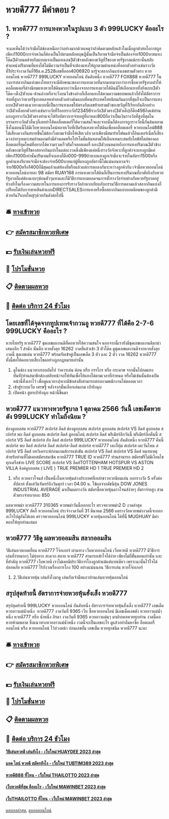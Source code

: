 # หวยดี777 มีคำตอบ ?
## 1. หวยดี777 การแทงหวยในรูปแบบ 3 ตัว 999LUCKY คืออะไร ?
จะแลเห็นได้ว่าเจ้ามือได้ช่องเหนือกว่าอย่างมากด้วยเหตุว่าถ้าคิดตามหลักแล้วในเมื่อลูกค้าสบโอกาสถูกเพียง11000การจ่ายเงินก็ต้องเป็นไปตามหลักทฤษฎีนั้นเป็น1บาทเจ้ามือจำเป็นต้องจ่าย1000บาทแทงโต๊ด3ตัวบนคล้ายกับแบบแรกเป็นแทงเลข3ตัวข้างหลังของขวัญที่1ของหวยรัฐบาลแม้กระนั้นสลับตำแหน่งปริมาณที่แทงได้ไม่มีความจำเป็นที่จะต้องแทงให้ถูกตามตำแหน่งที่ออกตัวอย่างเช่นรางวัลที่1ประจำงวดวันที่16ธ.ค.2528เลขที่ออก4006920
มารู้จะสลากกินแบ่งเลขสามตัวตรง หวยออนไลน์ หวยดี777 999LUCKY หวยออนไลน์ อันดับหนึ่ง หวยดี777 FOX888 หวยดี777 ในวงการสลากกินแบ่งของไทยเราจะมีลักษณะของการแทงหวยที่มากมายมากกว่าการซื้อหวยรัฐบาลทำให้คอล็อตเตอรี่ต่างนิยมแทงหวยใต้ดินมากกว่าเนื่องจากการแทงหวยใต้ดินมีให้เลือกแทงทั้งยังแบบ3ตัวโต๊ด-เต็ง2ตัวบน-ด้านล่างหรือจะวิ่งบนวิ่งข้างล่างก็เลือกแทงได้ตามความชอบพอแล้วก็ยังได้อัตราการจ่ายที่สูงกว่าหวยรัฐบาลหลายเท่ายกตัวอย่างต้นแบบที่คนประเทศไทยนิยมกันมากที่สุดก็จะเป็นการแทงแบบ3ตัวตรงแนวทางแบบนี้เป็นการแทงเลขให้ตรงกับเลขท้ายสามตัวของขวัญที่1เรียกกันอีกอย่างว่า3ตัวเต็งยกตัวอย่างเช่นรางวัลที่1ออกรางวัล123456รางวัล3ตัวตรง(3ตัวเต็ง)ก็คือ456ถึงแม้ท่านแทงถูกรางวัล3ตัวตรงท่านจะได้รับอัตราการจ่ายอยู่ที่บาทละ800ถือว่าเป็นเงินรางวัลที่สูงที่สุดในบรรดารางวัลตัวอื่นๆก็เลยทำให้คอล็อตเตอรี่ให้ความสนใจและจากนั้นก็ต้องการถูกรางวัลนี้กันล้นหลามซึ่งในตอนนี้ได้มีเว็บหวยออนไลน์หลายเว็บที่เปิดรับแทงหวยใต้ดินเพื่อคอล็อตเตอรี่ หวยออนไลน์888 ได้เสี่ยงดวงกันสบายขึ้นไม่ต้องวิ่งตามเจ้ามือให้เสียเวล่ำเวลาเพียงมีสมาร์ทโฟนแล้วก็อินเตอร์เน็ตก็เสี่ยงดวงง่ายๆเหมาะสมบ้านแถมยังมีส่วนลดหรือโปรโมชั่นล้นหลามให้เลือกเหมาะสมกับไลฟ์สไตล์ของคอล็อตเตอรี่ยุคใหม่ที่อยากได้ความรวดเร็วทันใจลอตเตอรี่
แทง3ตัวบนหมายถึงการแทงปริมาณ3ตัวข้างหลังของขวัญที่1ของสลากกินแบ่งในแต่ละงวดซึ่งมีเพียงแค่หนึ่งรางวัลจังหวะที่ลูกค้าจะแทงถูกมีแค่เพียง11000เท่านั้นปริมาณที่จะแทงก็คือ000-999ถ้าหากแทงถูกเจ้ามือจะจ่ายในอัตรา1500หรือลูกค้าแทง1บาทเจ้ามือจะต้องจ่าย500บาทแก่ผู้ที่แทงถูกอัตรานี้ไม่แน่นอนบางเจ้าจ่าย1600หรือ1400ก็มีสุดแล้วแต่ท้องที่หรือแล้วแต่การตกลงกันระหว่างลูกค้ากับ เจ้ามือหวยออนไลน์ หวยออนไลน์บาทละ 98
สมัคร RUAY168 การแทงหวยใต้ดินก็เป็นการแทงปริมาณที่อาศัยอิงกับหวยรัฐบาลก็แค่ต้องแอบๆซ่อนตัวๆแทงและก็มีวิธีการแทงตลอดจนการตั้งรางวัลจ่ายต่างกับหวยรัฐบาลอยู่บ้างย้ำในเรื่องความสบายในการแทงการรับรางวัลถ้าหากเทียบกับกรรมวิธีการตลาดแล้วสลากกินแบ่งก็เปรียบได้กับการขายสินค้าแบบDIRECTSALESการแทงหรือซื้อสลากกินแบ่งยอดนิยมของลูกค้ามีด้วยกัน7แบบใหญ่ๆด้วยกันดังต่อไปนี้

## 🛎 [ทางเข้าหวย](https://bit.ly/3BG5bNw)
## 👉 [สมัครสมาชิกหวยพิเศษ](https://bit.ly/3BG5bNw)
## 💵 [รับเงินเล่นหวยฟรี](https://bit.ly/3C3mvgS)
## 👑 [โปรโมชั่นหวย](https://bit.ly/3C3mvgS)
## 📋 [ติดตามผลหวย](https://bit.ly/3C3mvgS)
## 📱 [ติดต่อ บริการ 24 ชัวโมง](https://bit.ly/3C3mvgS)

## โดยเลขที่ได้จุดจากทูปเทพเจ้ากวนอู หวยดี777 ที่ได้คือ 2-7-6 999LUCKY คืออะไร ?
หวยไทยรัฐ หวยดี777 ชุดเลขผลงานดีที่คอหวยให้ความสนใจ นอกจากนี้เรายังมีชุดเลขผลงานดีมานำเสนออีก 1 สำนัก นั่นคือ หวยสั่งลุย 16262 งวดที่แล้วเข้า 3 ตัวโต๊ด ดูชุดเลขผลงานดีจากหวยสั่งลุยงวดนี้ ชุดเลขเด่น หวยดี777 พร้อมจับเข้าคู่เป็นเลขเด็ด 3 ตัว และ 2 ตัว งวด 16262 หวยดี777 ทั้งนี้ขอให้คอหวยเสี่ยงโชคอย่างถูกกฎหมายเท่านั้น
1. ดูในช่อง แนวทางรอบถัดไป ว่าควรเล่น ค้อน หรือ กรรไกร หรือ กระดาษ จากนั้นไปกดแทงทันที(ท่านสมาชิกต้องสลับหน้าจอให้ทันเพื่อให้แทงได้ตามเวลาที่กำหนด หรือไม่เช่นนั้นต้องเปิดหน้านี้ทิ้งเอาไว้ เพื่อดูแนวทาง)หากมีข้อสงสัยสามารถสอบถามพนักงานได้ตลอดเวลา
2. เข้าสู่ระบบเว็บ เศรษฐี หลังจากนั้นเลือกเล่นเกม เป่ายิงฉุบ
3. เปิดหน้า สูตรเป่ายิงฉุบ หน้านี้ขึ้นมา

## หวยดี777 แนวทางหวยรัฐบาล 1 ตุลาคม 2566 วันนี้ เลขเด็ดหวยดัง 999LUCKY ทำไมถึงนิยม ?
ช่องดูบอลสด หวยดี777 สเปอร์ส ลีดส์ ช่องดูบอลสด สเปอร์ส ดูบอลสด สเปอร์ส VS ลีดส์ ดูบอลสด สเปอร์ส พบ ลีดส์ ดูบอลสด สเปอร์ส ลีดส์ ดูออนไลน์ สเปอร์ส ลีดส์ พรีเมียร์ลีกวันนี้ พรีเมียร์ลีกคืนนี้ สเปอร์ส VS ลีดส์ สเปอร์ส กับ ลีดส์ สเปอร์ส 999LUCKY หวยออนไลน์ อันดับหนึ่ง หวยดี777 คืนนี้ สเปอร์ส พบ ลีดส์ สเปอร์ส ลีดส์ สเปอร์ส-ลีดส์ สเปอร์ส หวยดี777 เตะกี่ทุ่ม สเปอร์ส เตะวันไหน
สเปอร์ส VS ลีดส์
บทวิเคราะห์ก่อนเกมส์การแข่งขัน สเปอร์ส VS ลีดส์
สเปอร์ส VS ลีดส์
หมายเหตุ สำหรับท่านที่ไม่เคยสมัครสมาชิค หวยดี777 TRUE ID หวยดี777 ท่านสามารถ สมัครฟรีไม่มีเงื่อนไข ทุกเครือข่าย
LIVE SCORE สเปอร์ส VS ลีดส์TOTTENHAM HOTSPUR VS ASTON VILLA
ลิงค์ดูบอลสด ( LIVE )
TRUE PREMIER HD 1
 TRUE PREMIER HD 2 
1. หรือ หวยดาวโจนส์ เป็นหนึ่งในหวยหุ้นต่างประเทศที่เหล่าชาวหวยนิยมเล่น ออกรางวัล 5 ครั้งต่อสัปดาห์ ตั้งแต่วันจันทร์ถึงวันศุกร์ เวลา 04.00 น. ใช้ผลจากดัชนีหุ้น DOW JONES INDUSTRIAL AVERAGE มาเป็นผลรางวัล สมัครซื้อหวยหุ้นดาวโจนส์ง่ายๆ อัตราจ่ายสูง สามตัวตรงจ่ายบาทละ 850

ผลหวยพม่า หวยดี777 310365 หวยพม่าวันนี้ออกอะไร ตรวจหวยพม่า2 D งวดล่าสุด 999LUCKY ลัคกี้ หวยออนไลน์ ประจำงวดวันที่ 31 มีนาคม 2566 ผลรางวัลหวยพม่างวดนี้จะออกอะไรไปดูกันได้เลย ตรวจหวยออนไลน์ 999LUCKY หวยหุ้นออนไลน์ ได้ที่นี่ MUGHUAY มีคำตอบให้ทุกท่านเสมอ

## หวยดี777 วิธีดู ผลหวยออมสิน สลากออมสิน
วิธีเล่นหวยเบลเยี่ยม หวยดี777 โจ๊กเกอร์ ผ่านทาง เว็บหวยออนไลน์ เว็บหวยดี หวยดี777 มีวิธีการเล่นที่ง่ายมากๆ ไม่ยุ่งยาก สะดวก สบาย หวยดี777 สามารถเข้าใจได้ง่าย เพียงไม่กี่ขั้นตอนเท่านั้น และที่สำคัญ หวยดี777 เว็บหวยดี เราไม่เคยมีประวัติการโกงลูกค้าแม้แต่บาทเดียว เพราะฉะนั้นไว้ใจได้ ปลอดภัย หวยดี777 ไร้กังวลเรื่องการโกง 100 อย่างแน่นนอน
วิธีการเล่น หวยโจ๊กเกอร์
1. 2.วิธีเล่นหวยหุ้น เล่นยังไงมาดู เล่นกับเจ้ามือแถวบ้านเล่นหวยหุ้นออนไลน์

## สรุปสุดท้ายนี้ อัตราการจ่ายหวยหุ้นฮั่งเส็ง หวยดี777
สรุปสุดท้ายนี้ 999LUCKY หวยออนไลน์ อันดับหนึ่ง อัตราการจ่ายหวยหุ้นฮั่งเส็ง หวยดี777 เลขเด็ดหวยลาวแม่น้ำหนึ่ง  หวยดี777 งวดวันที่ 9365
เว็บ ซื้อหวยออนไลน์ มีเลขเด็ดเลขดัง หวยลาวแม่น้ำหนึ่ง หวยดี777 หรือ น้ำหนึ่ง ภิรดา งวดวันที่ 9365 หวยลาวแม่นๆ มาฝากคอหวยทุกท่าน งวดนี้คอหวยห้ามพลาด ซึ่งแนวทางหวยลาวแม่น้ำหนึ่ง งวดนี้จะเป็นเลขอะไร ดูแล้วอย่าลืมหาซื้อ ล็อตเตอรี่ออนไลน์ หรือ หวยออนไลน์ ไว้ล่วงหน้า ก่อนเลขอั้น เลขเต็ม หวยทุกชนิด หวยดี777 นะคะ

## 🛎 [ทางเข้าหวย](https://bit.ly/3BG5bNw)
## 👉 [สมัครสมาชิกหวยพิเศษ](https://bit.ly/3BG5bNw)
## 💵 [รับเงินเล่นหวยฟรี](https://bit.ly/3C3mvgS)
## 👑 [โปรโมชั่นหวย](https://bit.ly/3C3mvgS)
## 📋 [ติดตามผลหวย](https://bit.ly/3C3mvgS)
## 📱 [ติดต่อ บริการ 24 ชัวโมง](https://bit.ly/3C3mvgS)

#### [วิธีเล่นหวยดี เล่นยังไง - เว็บใหม่ HUAYDEE 2023 ล่าสุด](https://atom.io/themes/วิธีเล่นหวยดี%20เล่นยังไง%20-%20เว็บใหม่%20huaydee%202023%20ล่าสุด)
#### [แอด ไลน์ หวยดี สมัครยังไง - เว็บใหม่ TUBTIM389 2023 ล่าสุด](https://atom.io/themes/แอด%20ไลน์%20หวยดี%20สมัครยังไง%20-%20เว็บใหม่%20tubtim389%202023%20ล่าสุด)
#### [หวยดี888 ที่ไหน - เว็บใหม่ THAILOTTO 2023 ล่าสุด](https://atom.io/themes/หวยดี888%20ที่ไหน%20-%20เว็บใหม่%20thailotto%202023%20ล่าสุด)
#### [เว็บหวยดีที่สุด คืออะไร - เว็บใหม่ MAWINBET 2023 ล่าสุด](https://atom.io/themes/เว็บหวยดีที่สุด%20คืออะไร%20-%20เว็บใหม่%20mawinbet%202023%20ล่าสุด)
#### [เว็บTHAILOTTO ที่ไหน - เว็บใหม่ MAWINBET 2023 ล่าสุด](https://atom.io/themes/เว็บthailotto%20ที่ไหน%20-%20เว็บใหม่%20mawinbet%202023%20ล่าสุด)

[ผลบอลล่าสุด](https://siamsport.tv "ผลบอลล่าสุด"), [ดูบอลออนไลน์](https://siamsport.tv/ดูบอลสด "ดูบอลออนไลน์")
